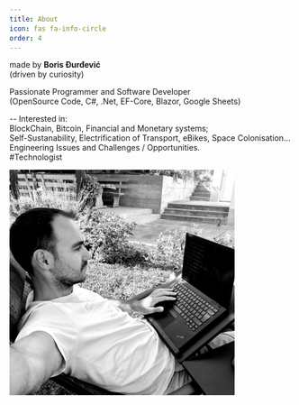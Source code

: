 ```yaml
---
title: About
icon: fas fa-info-circle
order: 4
---
```


made by **Boris Đurđević**<br>
(driven by curiosity)<br>

Passionate Programmer and Software Developer<br>
(OpenSource Code, C#, .Net, EF-Core, Blazor, Google Sheets)

-- Interested in:<br>
BlockChain, Bitcoin, Financial and Monetary systems;<br>
Self-Sustanability, Electrification of Transport, eBikes, Space Colonisation...<br>
Engineering Issues and Challenges / Opportunities.<br>
#Technologist<br>

<img src="https://raw.githubusercontent.com/borisdj/borisdj.github.io/main/assets/images/photo.jpg" width="400" height="400" />
